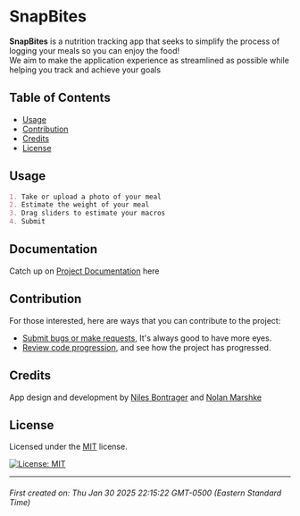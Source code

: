 # SnapBites

<b>SnapBites</b> is a nutrition tracking app that seeks to simplify the process of logging your meals so you can enjoy the food!</br>
We aim to make the application experience as streamlined as possible while helping you track and achieve your goals



## Table of Contents

- [Usage](#usage)
- [Contribution](#contribution)
- [Credits](#credits)
- [License](#license)






## Usage

```md
1. Take or upload a photo of your meal
2. Estimate the weight of your meal
3. Drag sliders to estimate your macros
4. Submit
```



## Documentation

Catch up on [Project Documentation](https://github.com/artoftheniles/snapbites/wiki) here




## Contribution

For those interested, here are ways that you can contribute to the project:

* [Submit bugs or make requests](https://github.com/artoftheniles/snapbites/issues), It's always good to have more eyes.
* [Review code progression](https://github.com/artoftheniles/snapbites/pulls), and see how the project has progressed.





## Credits

App design and development by [Niles Bontrager](https://github.com/ArtOfTheNiles) and [Nolan Marshke](about:ComingSoon)




## License

Licensed under the [MIT](LICENSE.txt) license. 

[![License: MIT](https://img.shields.io/badge/License-MIT-yellow.svg)](https://opensource.org/licenses/MIT)

---

###### First created on: Thu Jan 30 2025 22:15:22 GMT-0500 (Eastern Standard Time)
